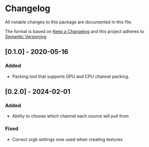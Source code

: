 # Changelog
All notable changes to this package are documented in this file.

The format is based on [Keep a Changelog](http://keepachangelog.com/en/1.0.0/)
and this project adheres to [Semantic Versioning](http://semver.org/spec/v2.0.0.html).

## [0.1.0] - 2020-05-16
### Added
 - Packing tool that supports GPU and CPU channel packing.

## [0.2.0] - 2024-02-01

### Added
 - Ability to choose which channel each source will pull from

### Fixed
 - Correct srgb settings now used when creating textures